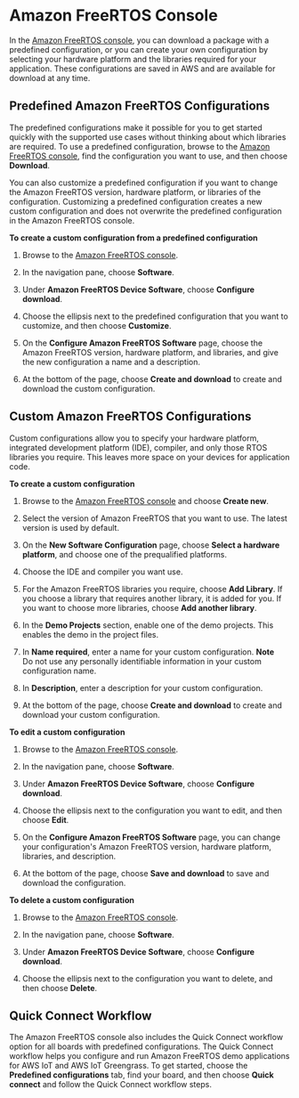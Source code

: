 # Amazon FreeRTOS Console<a name="freertos-ocw"></a>

In the [Amazon FreeRTOS console](https://console.aws.amazon.com/freertos), you can download a package with a predefined configuration, or you can create your own configuration by selecting your hardware platform and the libraries required for your application\. These configurations are saved in AWS and are available for download at any time\.

## Predefined Amazon FreeRTOS Configurations<a name="freertos-predefined-configurations"></a>

The predefined configurations make it possible for you to get started quickly with the supported use cases without thinking about which libraries are required\. To use a predefined configuration, browse to the [Amazon FreeRTOS console](https://console.aws.amazon.com/freertos), find the configuration you want to use, and then choose **Download**\.

You can also customize a predefined configuration if you want to change the Amazon FreeRTOS version, hardware platform, or libraries of the configuration\. Customizing a predefined configuration creates a new custom configuration and does not overwrite the predefined configuration in the Amazon FreeRTOS console\.

**To create a custom configuration from a predefined configuration**

1. Browse to the [Amazon FreeRTOS console](https://console.aws.amazon.com/freertos)\.

1. In the navigation pane, choose **Software**\.

1. Under **Amazon FreeRTOS Device Software**, choose **Configure download**\.

1. Choose the ellipsis next to the predefined configuration that you want to customize, and then choose **Customize**\.

1. On the **Configure Amazon FreeRTOS Software** page, choose the Amazon FreeRTOS version, hardware platform, and libraries, and give the new configuration a name and a description\.

1. At the bottom of the page, choose **Create and download** to create and download the custom configuration\.

## Custom Amazon FreeRTOS Configurations<a name="freertos-custom-configurations"></a>

Custom configurations allow you to specify your hardware platform, integrated development platform \(IDE\), compiler, and only those RTOS libraries you require\. This leaves more space on your devices for application code\.

**To create a custom configuration**

1. Browse to the [Amazon FreeRTOS console](https://console.aws.amazon.com/freertos) and choose **Create new**\.

1. Select the version of Amazon FreeRTOS that you want to use\. The latest version is used by default\.

1. On the **New Software Configuration** page, choose **Select a hardware platform**, and choose one of the prequalified platforms\.

1. Choose the IDE and compiler you want use\.

1. For the Amazon FreeRTOS libraries you require, choose **Add Library**\. If you choose a library that requires another library, it is added for you\. If you want to choose more libraries, choose **Add another library**\.

1. In the **Demo Projects** section, enable one of the demo projects\. This enables the demo in the project files\.

1. In **Name required**, enter a name for your custom configuration\.
**Note**  
Do not use any personally identifiable information in your custom configuration name\.

1. In **Description**, enter a description for your custom configuration\.

1. At the bottom of the page, choose **Create and download** to create and download your custom configuration\.

**To edit a custom configuration**

1. Browse to the [Amazon FreeRTOS console](https://console.aws.amazon.com/freertos)\.

1. In the navigation pane, choose **Software**\.

1. Under **Amazon FreeRTOS Device Software**, choose **Configure download**\.

1. Choose the ellipsis next to the configuration you want to edit, and then choose **Edit**\.

1. On the **Configure Amazon FreeRTOS Software** page, you can change your configuration's Amazon FreeRTOS version, hardware platform, libraries, and description\.

1. At the bottom of the page, choose **Save and download** to save and download the configuration\.

**To delete a custom configuration**

1. Browse to the [Amazon FreeRTOS console](https://console.aws.amazon.com/freertos)\.

1. In the navigation pane, choose **Software**\.

1. Under **Amazon FreeRTOS Device Software**, choose **Configure download**\.

1. Choose the ellipsis next to the configuration you want to delete, and then choose **Delete**\.

## Quick Connect Workflow<a name="freertos-quick-connect"></a>

The Amazon FreeRTOS console also includes the Quick Connect workflow option for all boards with predefined configurations\. The Quick Connect workflow helps you configure and run Amazon FreeRTOS demo applications for AWS IoT and AWS IoT Greengrass\. To get started, choose the **Predefined configurations** tab, find your board, and then choose **Quick connect** and follow the Quick Connect workflow steps\. 